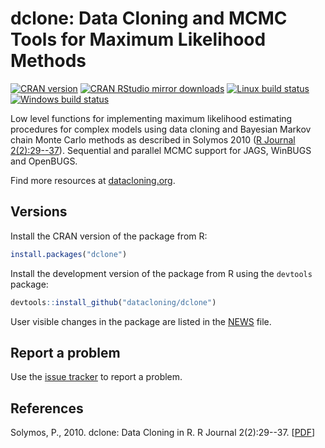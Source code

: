 # dclone: Data Cloning and MCMC Tools for Maximum Likelihood Methods

[![CRAN version](http://www.r-pkg.org/badges/version/dclone)](http://cran.rstudio.com/web/packages/dclone/index.html)
[![CRAN RStudio mirror downloads](http://cranlogs.r-pkg.org/badges/grand-total/dclone)](http://www.rdocumentation.org/packages/dclone)
[![Linux build status](https://travis-ci.org/datacloning/dclone.svg?branch=master)](https://travis-ci.org/datacloning/dclone)
[![Windows build status](https://ci.appveyor.com/api/projects/status/8jnnkwvnol27j7p2?svg=true)](https://ci.appveyor.com/project/psolymos/dclone)

Low level functions for implementing
maximum likelihood estimating procedures for
complex models using data cloning and Bayesian
Markov chain Monte Carlo methods
as described in Solymos 2010 ([R Journal 2(2):29--37](http://journal.r-project.org/archive/2010-2/RJournal_2010-2_Solymos.pdf)).
Sequential and parallel MCMC support
for JAGS, WinBUGS and OpenBUGS.

Find more resources at [datacloning.org](http://datacloning.org).

## Versions

Install the CRAN version of the package from R:

```R
install.packages("dclone")
```

Install the development version of the package from R using the
`devtools` package:

```R
devtools::install_github("datacloning/dclone")
```

User visible changes in the package are listed in the [NEWS](https://github.com/datacloning/dclone/blob/master/NEWS.md) file.

## Report a problem

Use the [issue tracker](https://github.com/datacloning/dclone/issues)
to report a problem.

## References

Solymos, P., 2010. dclone: Data Cloning in R. R Journal 2(2):29--37. [[PDF](http://journal.r-project.org/archive/2010-2/RJournal_2010-2_Solymos.pdf)]
